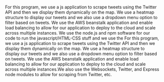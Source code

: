 For this program, we use a js application to scrape tweets using the Twitter API and then we display them dynamically on the map. We use a heatmap structure to display our tweets and we also use a dropdown menu option to filter based on tweets. We use the AWS beanstalk application and enable load balancing to allow for our application to deploy to the cloud and scale across multiple instances. We use the node.js and npm software
for our code to run the javascript/HTML-CSS stuff and we use the For this program, we use a js application to scrape tweets using the Twitter API and then we display them dynamically on the map. We use a heatmap structure to display our tweets and we also use a dropdown menu option to filter based on tweets. We use the AWS beanstalk application and enable load balancing to allow for our application to deploy to the cloud and scale across multiple instances.We also use the Websockets, Twitter, and Express node modules to allow for scraping from Twitter, etc.